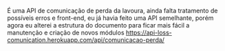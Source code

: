 É uma API de comunicação de perda da lavoura, ainda falta tratamento de possíveis erros e front-end, eu já havia feito uma API semelhante, porém agora eu alterei a estrutura do documento para ficar mais fácil a manutenção e criação de novos módulos
https://api-loss-comunication.herokuapp.com/api/comunicacao-perda/
